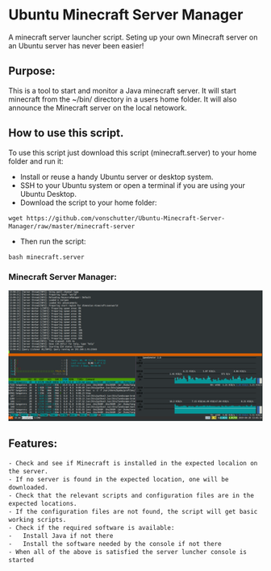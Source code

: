 # Ubuntu Minecraft Server Manager

A minecraft server launcher script. Seting up your own Minecraft server on an Ubuntu server has never been easier! 

## Purpose:
This is a tool to start and monitor a Java minecraft server. It will start minecraft from the ~/bin/ directory in a users home folder. It will also announce the Minecraft server on the local netowork. 

## How to use this script. 
To use this script just download this script (minecraft.server) to your home folder and run it: 

- Install or reuse a handy Ubuntu server or desktop system. 
- SSH to your Ubuntu system or open a terminal if you are using your Ubuntu Desktop. 
- Download the script to your home folder:
```
wget https://github.com/vonschutter/Ubuntu-Minecraft-Server-Manager/raw/master/minecraft-server
```
- Then run the script: 
```
bash minecraft.server
```

### Minecraft Server Manager:
![Minecraft Manager Screenshot](Media_files/Scr1.png?raw=true "Executing the Script")

## Features:
```
- Check and see if Minecraft is installed in the expected localion on the server. 
- If no server is found in the expected location, one will be downloaded.
- Check that the relevant scripts and configuration files are in the expected locations. 
- If the configuration files are not found, the script will get basic working scripts.
- Check if the required software is available:
-   Install Java if not there
-   Install the software needed by the console if not there
- When all of the above is satisfied the server luncher console is started

```

